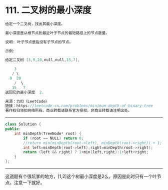 # 111. 二叉树的最小深度

```c++
给定一个二叉树，找出其最小深度。

最小深度是从根节点到最近叶子节点的最短路径上的节点数量。

说明: 叶子节点是指没有子节点的节点。

示例:

给定二叉树 [3,9,20,null,null,15,7],

    3
   / \
  9  20
    /  \
   15   7
返回它的最小深度  2.

来源：力扣（LeetCode）
链接：https://leetcode-cn.com/problems/minimum-depth-of-binary-tree
著作权归领扣网络所有。商业转载请联系官方授权，非商业转载请注明出处。
```

---

```c++
class Solution {
public:
	int minDepth(TreeNode* root) {
		if (root == NULL) return 0;
		//return min(minDepth(root->left), minDepth(root->right)) + 1;
        int left=minDepth(root->left),right=minDepth(root->right);
        return (left && right) ? 1+min(left,right):1+left+right;
	}
};
```

---

这道题有个很坑爹的地方，[1,2]这个树最小深度是2么，原因是此时只有一个叶节点。注意一下就好。
